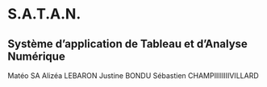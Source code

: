 # S.A.T.A.N.

## Système d’application de Tableau et d’Analyse Numérique

Matéo SA
Alizéa LEBARON
Justine BONDU
Sébastien CHAMPIIIIIIIIVILLARD

